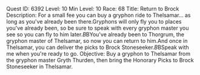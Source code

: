 Quest ID: 6392
Level: 10
Min Level: 10
Race: 68
Title: Return to Brock
Description: For a small fee you can buy a gryphon ride to Thelsamar... as long as you've already been there.Gryphons will only fly you to places you've already been, so be sure to speak with every gryphon master you see so you can fly to him later.$B$BYou've already been to Thorgrum, the gryphon master of Thelsamar, so now you can return to him.And once in Thelsamar, you can deliver the picks to Brock Stoneseeker.$B$BSpeak with me when you're ready to go.
Objective: Buy a gryphon to Thelsamar from the gryphon master Gryth Thurden, then bring the Honorary Picks to Brock Stoneseeker in Thelsamar.
